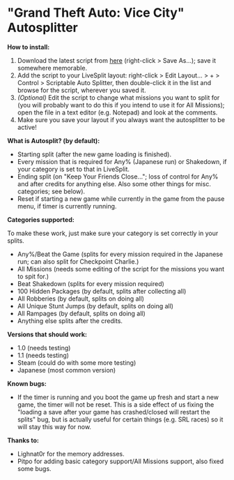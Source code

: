 # "Grand Theft Auto: Vice City" Autosplitter

**How to install:**

1. Download the latest script from [here](https://raw.githubusercontent.com/zoton2/LiveSplit.Scripts/master/LiveSplit.GTAVC.asl) (right-click > Save As...); save it somewhere memorable.
2. Add the script to your LiveSplit layout: right-click > Edit Layout... > + > Control > Scriptable Auto Splitter, then double-click it in the list and browse for the script, wherever you saved it.
3. *(Optional)* Edit the script to change what missions you want to split for (you will probably want to do this if you intend to use it for All Missions); open the file in a text editor (e.g. Notepad) and look at the comments.
4. Make sure you save your layout if you always want the autosplitter to be active!

**What is Autosplit? (by default):**

- Starting split (after the new game loading is finished).
- Every mission that is required for Any% (Japanese run) or Shakedown, if your category is set to that in LiveSplit.
- Ending split (on "Keep Your Friends Close..."; loss of control for Any% and after credits for anything else. Also some other things for misc. categories; see below).
- Reset if starting a new game while currently in the game from the pause menu, if timer is currently running.

**Categories supported:**

To make these work, just make sure your category is set correctly in your splits.
- Any%/Beat the Game (splits for every mission required in the Japanese run; can also split for Checkpoint Charlie.)
- All Missions (needs some editing of the script for the missions you want to spit for.)
- Beat Shakedown (splits for every mission required)
- 100 Hidden Packages (by default, splits after collecting all)
- All Robberies (by default, splits on doing all)
- All Unique Stunt Jumps (by default, splits on doing all)
- All Rampages (by default, splits on doing all)
- Anything else splits after the credits.

**Versions that should work:**

- 1.0 (needs testing)
- 1.1 (needs testing)
- Steam (could do with some more testing)
- Japanese (most common version)

**Known bugs:**

- If the timer is running and you boot the game up fresh and start a new game, the timer will not be reset. This is a side effect of us fixing the "loading a save after your game has crashed/closed will restart the splits" bug, but is actually useful for certain things (e.g. SRL races) so it will stay this way for now.

**Thanks to:**

- Lighnat0r for the memory addresses.
- Pitpo for adding basic category support/All Missions support, also fixed some bugs.
